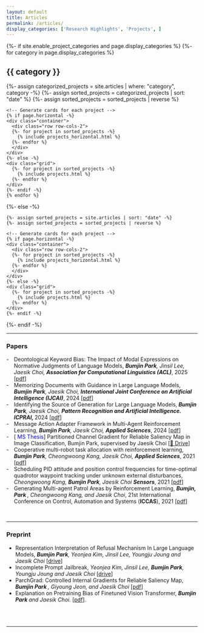 ```yaml
---
layout: default
title: Articles
permalink: /articles/
display_categories: ['Research Highlights', 'Projects', ]
---
```

<!-- pages/projects.md -->
<div class="projects">
  {%- if site.enable_project_categories and page.display_categories %}
    <!-- Display categorized projects -->
    {%- for category in page.display_categories %}
    <h2 class="category">{{ category }}</h2>
    {%- assign categorized_projects = site.articles | where: "category", category -%}
    {%- assign sorted_projects = categorized_projects | sort: "date" %}
    {%- assign sorted_projects = sorted_projects | reverse %}

    <!-- Generate cards for each project -->
    {% if page.horizontal -%}
    <div class="container">
      <div class="row row-cols-2">
      {%- for project in sorted_projects -%}
        {% include projects_horizontal.html %}
      {%- endfor %}
      </div>
    </div>
    {%- else -%}
    <div class="grid">
      {%- for project in sorted_projects -%}
        {% include projects.html %}
      {%- endfor %}
    </div>
    {%- endif -%}
    {% endfor %}
  
  {%- else -%}
  <!-- Display projects without categories -->
    {%- assign sorted_projects = site.articles | sort: "date" -%}
    {%- assign sorted_projects = sorted_projects | reverse %}

    <!-- Generate cards for each project -->
    {% if page.horizontal -%}
    <div class="container">
      <div class="row row-cols-2">
      {%- for project in sorted_projects -%}
        {% include projects_horizontal.html %}
      {%- endfor %}
      </div>
    </div>
    {%- else -%}
    <div class="grid">
      {%- for project in sorted_projects -%}
        {% include projects.html %}
      {%- endfor %}
    </div>
    {%- endif -%}
  {%- endif -%}
  </div>
  

--- 

<h3> Papers  </h3>

<style>
.papers-list {
  list-style: none;
  padding-left: 0;
}

.papers-list li {
  position: relative;
  padding-left: 20px;
}

.papers-list li:before {
  content: "-";
  position: absolute;
  left: 0;
}
</style>

<ul class="papers-list">
  <li>
  Deontological Keyword Bias: The Impact of Modal Expressions on Normative Judgments of Language Models, <em> <strong>Bumjin Park</strong>, Jinsil Lee, Jaesik Choi, <strong>Association for Computational Linguistics (ACL)</strong></em>, 2025 [<a href="https://openreview.net/forum?id=YSguiCzp8G&noteId=YSguiCzp8G">pdf</a>]
  </li>

  <li>
  Memorizing Documents with Guidance in Large Language Models, <em> <strong>Bumjin Park</strong>, Jaesik Choi, <strong>International Joint Conference on Artificial Intelligence (IJCAI)</strong></em>, 2024 [<a href="https://www.ijcai.org/proceedings/2024/0714.pdf" target="_blank">pdf</a>]
  </li>

  <li>
  Identifying the Source of Generation for Large Language Models, <em> <strong>Bumjin Park</strong>, Jaesik Choi, <strong> Pattern Recognition and Artificial Intelligence. ICPRAI, </strong></em> 2024 [<a href="https://link.springer.com/chapter/10.1007/978-981-97-8705-0_7" target="_blank">pdf</a>]
  </li>

  <li>
  Message Action Adapter Framework in Multi-Agent Reinforcement Learning, <em> <strong>Bumjin Park</strong>, Jaesik Choi, <strong>Applied Sciences</strong></em>, 2024 [<a href="https://www.mdpi.com/2076-3417/14/21/10079" target="_blank">pdf</a>]
  </li>

  <li>
  [<tag style="color:#0000FF"> MS Thesis</tag>] Partitioned Channel Gradient for Reliable Saliency Map in Image Classification, Bumjin Park, supervised by Jaesik Choi [<a href="https://1drv.ms/b/c/ae042a624064f8ca/EWrkp660zT1BuTF8JjPcSa4B6IWTS5NT6V_URVY-WOKzgg?e=Y4GPkz">📂 Drive</a>]
  </li>



  <li>
  Cooperative multi-robot task allocation with reinforcement learning, <em> <strong>Bumjin Park</strong>, Cheongwoong Kang, Jaesik Choi, <strong>Applied Sciences</strong></em>, 2021 [<a href="https://www.mdpi.com/2076-3417/12/1/272" target="_blank">pdf</a>]
  </li>

  <li>
  Scheduling PID attitude and position control frequencies for time-optimal quadrotor waypoint tracking under unknown external disturbances, <em> Cheongwoong Kang, <strong>Bumjin Park</strong>, Jaesik Choi <strong>Sensors</strong></em>, 2021 [<a href="hhttps://www.mdpi.com/1424-8220/22/1/150" target="_blank">pdf</a>]
  </li>

<li>
  Generating Multi-agent Patrol Areas by Reinforcement Learning, <em> <strong> Bumjin, Park </strong>  , Cheongwoong Kang, and Jaesik Choi</em>, 21st International Conference on Control, Automation and Systems (<strong>ICCAS</strong>), 2021 [<a href="https://ieeexplore.ieee.org/abstract/document/9650047/" target="_blank">pdf</a>]
  </li>

</ul>



<br>

---


<h3> Preprint </h3>

* Representation Interpretation of Refusal Mechanism In Large Language Models, <i><strong>Bumjin Park</strong>, Yeonjea Kim, Jinsil Lee, Youngju Joung and Jaesik Choi</i> [[drive](https://1drv.ms/b/s!Asr4ZEBiKgSu31tqfZFXUAwuBzmo?e=gHKzl6)]
*  Incomplete Prompt Jailbreak, <i>Yeonjea Kim, Jinsil Lee, <strong>Bumjin Park</strong>, Youngju Joung and Jaesik Choi </i>  [[drive](https://1drv.ms/b/s!Asr4ZEBiKgSu31oUG7M9LPr3ctQv?e=aDKGyb)]
* ParchGrad: Controlled Internal Gradients for Reliable Saliency Map, <i>  <strong>Bumjin Park </strong>, Giyoung Jeon, and Jaesik Choi </i> [[pdf](https://drive.google.com/file/d/1E_7MIQFcM3livmezMwD1fHmz6gwHm4j1/view?usp=sharing)]
* Explanation on Pretraining Bias of Finetuned Vision Transformer,  <i>  <strong> Bumjin Park  </strong> and Jaesik Choi. </i>  [[pdf](https://arxiv.org/abs/2211.15428)].


<br>
<br>

---